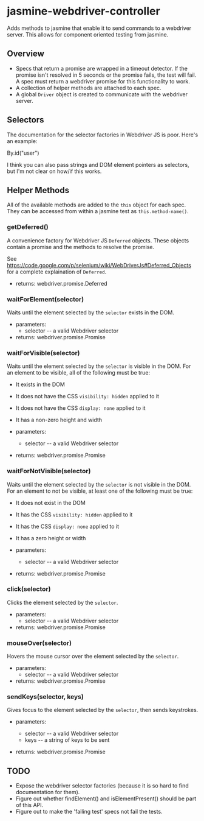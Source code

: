 jasmine-webdriver-controller
============================
Adds methods to jasmine that enable it to send commands to a webdriver server. This allows for component oriented
testing from jasmine.

Overview
--------
- Specs that return a promise are wrapped in a timeout detector. If the promise isn't resolved in 5 seconds or the
  promise fails, the test will fail. A spec must return a webdriver promise for this functionality to work.
- A collection of helper methods are attached to each spec.
- A global `Driver` object is created to communicate with the webdriver server.

Selectors
---------
The documentation for the selector factories in Webdriver JS is poor. Here's an example:

By.id("user")

I think you can also pass strings and DOM element pointers as selectors, but I'm not clear on how/if this works.

Helper Methods
--------------
All of the available methods are added to the `this` object for each spec. They can be accessed from within a jasmine
test as `this.method-name()`.

### getDeferred()
A convenience factory for Webdriver JS `Deferred` objects. These objects contain a promise and the methods to resolve
the promise.

See <https://code.google.com/p/selenium/wiki/WebDriverJs#Deferred_Objects> for a complete explaination of `Deferred`.

- returns: webdriver.promise.Deferred

### waitForElement(selector)
Waits until the element selected by the `selector` exists in the DOM.

- parameters:
    - selector -- a valid Webdriver selector
- returns: webdriver.promise.Promise

### waitForVisible(selector)
Waits until the element selected by the `selector` is visible in the DOM. For an element to be visible, all of the
following must be true:

-   It exists in the DOM
-   It does not have the CSS `visibility: hidden` applied to it
-   It does not have the CSS `display: none` applied to it
-   It has a non-zero height and width

- parameters:
    - selector -- a valid Webdriver selector
- returns: webdriver.promise.Promise

### waitForNotVisible(selector)
Waits until the element selected by the `selector` is not visible in the DOM. For an element to not be visible, at least
one of the following must be true:

-   It does not exist in the DOM
-   It has the CSS `visibility: hidden` applied to it
-   It has the CSS `display: none` applied to it
-   It has a zero height or width

- parameters:
    - selector -- a valid Webdriver selector
- returns: webdriver.promise.Promise

### click(selector)
Clicks the element selected by the `selector`.

- parameters:
    - selector -- a valid Webdriver selector
- returns: webdriver.promise.Promise

### mouseOver(selector)
Hovers the mouse cursor over the element selected by the `selector`.

- parameters:
    - selector -- a valid Webdriver selector
- returns: webdriver.promise.Promise

### sendKeys(selector, keys)
Gives focus to the element selected by the `selector`, then sends keystrokes.

- parameters:
    - selector -- a valid Webdriver selector
    - keys -- a string of keys to be sent

- returns: webdriver.promise.Promise

TODO
----
- Expose the webdriver selector factories (because it is so hard to find documentation for them).
- Figure out whether findElement() and isElementPresent() should be part of this API.
- Figure out to make the 'failing test' specs not fail the tests.
